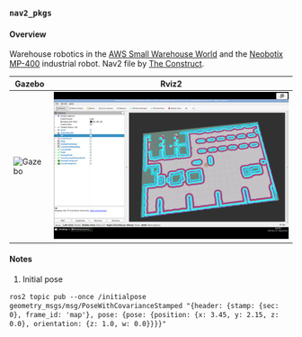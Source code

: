 ### `nav2_pkgs`

#### Overview

Warehouse robotics in the [AWS Small Warehouse World](https://github.com/aws-robotics/aws-robomaker-small-warehouse-world.git) and the [Neobotix MP-400](https://www.neobotix-robots.com/products/mobile-robots/mobile-robot-mp-400) industrial robot. Nav2 file by [The Construct](https://bitbucket.org/theconstructcore/nav2_pkgs.git).  

| Gazebo | Rviz2 |
| --- | --- |  
| ![Gazebo](assets/gazebo.png) | ![Rviz2](assets/rviz2.png) |  

#### Notes

1. Initial pose

```
ros2 topic pub --once /initialpose geometry_msgs/msg/PoseWithCovarianceStamped "{header: {stamp: {sec: 0}, frame_id: 'map'}, pose: {pose: {position: {x: 3.45, y: 2.15, z: 0.0}, orientation: {z: 1.0, w: 0.0}}}}"
```

